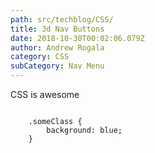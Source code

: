 ```yaml
---
path: src/techblog/CSS/
title: 3d Nav Buttons
date: 2018-10-30T00:02:06.079Z
author: Andrew Rogala
category: CSS
subCategory: Nav Menu
---
```

CSS is awesome

<code>
	.someClass {
		background: blue;
	}
</code>